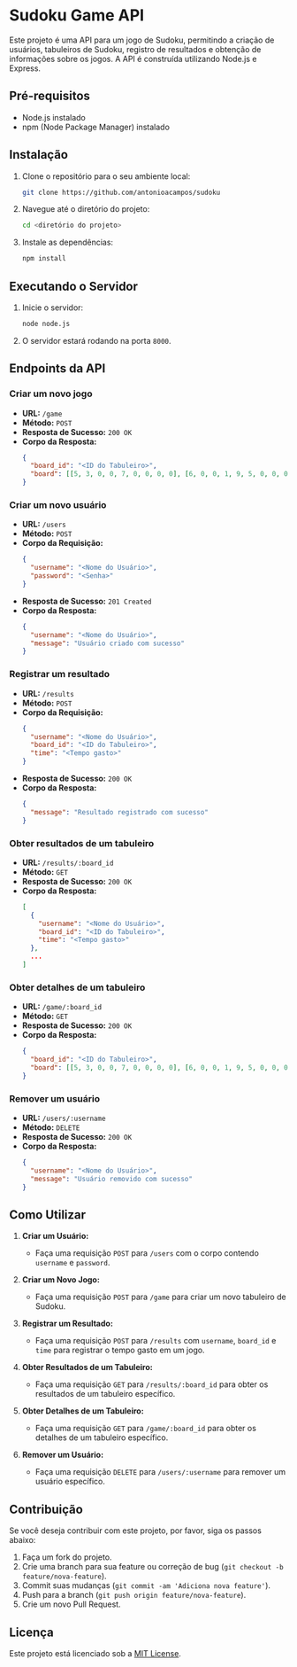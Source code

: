 # Sudoku Game API

Este projeto é uma API para um jogo de Sudoku, permitindo a criação de usuários, tabuleiros de Sudoku, registro de resultados e obtenção de informações sobre os jogos. A API é construída utilizando Node.js e Express.

## Pré-requisitos

- Node.js instalado
- npm (Node Package Manager) instalado

## Instalação

1. Clone o repositório para o seu ambiente local:
    ```bash
    git clone https://github.com/antonioacampos/sudoku
    ```
2. Navegue até o diretório do projeto:
    ```bash
    cd <diretório do projeto>
    ```
3. Instale as dependências:
    ```bash
    npm install
    ```

## Executando o Servidor

1. Inicie o servidor:
    ```bash
    node node.js
    ```
2. O servidor estará rodando na porta `8000`.

## Endpoints da API

### Criar um novo jogo
- **URL:** `/game`
- **Método:** `POST`
- **Resposta de Sucesso:** `200 OK`
- **Corpo da Resposta:**
  ```json
  {
    "board_id": "<ID do Tabuleiro>",
    "board": [[5, 3, 0, 0, 7, 0, 0, 0, 0], [6, 0, 0, 1, 9, 5, 0, 0, 0], ...]
  }
  ```

### Criar um novo usuário
- **URL:** `/users`
- **Método:** `POST`
- **Corpo da Requisição:**
  ```json
  {
    "username": "<Nome do Usuário>",
    "password": "<Senha>"
  }
  ```
- **Resposta de Sucesso:** `201 Created`
- **Corpo da Resposta:**
  ```json
  {
    "username": "<Nome do Usuário>",
    "message": "Usuário criado com sucesso"
  }
  ```

### Registrar um resultado
- **URL:** `/results`
- **Método:** `POST`
- **Corpo da Requisição:**
  ```json
  {
    "username": "<Nome do Usuário>",
    "board_id": "<ID do Tabuleiro>",
    "time": "<Tempo gasto>"
  }
  ```
- **Resposta de Sucesso:** `200 OK`
- **Corpo da Resposta:**
  ```json
  {
    "message": "Resultado registrado com sucesso"
  }
  ```

### Obter resultados de um tabuleiro
- **URL:** `/results/:board_id`
- **Método:** `GET`
- **Resposta de Sucesso:** `200 OK`
- **Corpo da Resposta:**
  ```json
  [
    {
      "username": "<Nome do Usuário>",
      "board_id": "<ID do Tabuleiro>",
      "time": "<Tempo gasto>"
    },
    ...
  ]
  ```

### Obter detalhes de um tabuleiro
- **URL:** `/game/:board_id`
- **Método:** `GET`
- **Resposta de Sucesso:** `200 OK`
- **Corpo da Resposta:**
  ```json
  {
    "board_id": "<ID do Tabuleiro>",
    "board": [[5, 3, 0, 0, 7, 0, 0, 0, 0], [6, 0, 0, 1, 9, 5, 0, 0, 0], ...]
  }
  ```

### Remover um usuário
- **URL:** `/users/:username`
- **Método:** `DELETE`
- **Resposta de Sucesso:** `200 OK`
- **Corpo da Resposta:**
  ```json
  {
    "username": "<Nome do Usuário>",
    "message": "Usuário removido com sucesso"
  }
  ```

## Como Utilizar

1. **Criar um Usuário:**
   - Faça uma requisição `POST` para `/users` com o corpo contendo `username` e `password`.

2. **Criar um Novo Jogo:**
   - Faça uma requisição `POST` para `/game` para criar um novo tabuleiro de Sudoku.

3. **Registrar um Resultado:**
   - Faça uma requisição `POST` para `/results` com `username`, `board_id` e `time` para registrar o tempo gasto em um jogo.

4. **Obter Resultados de um Tabuleiro:**
   - Faça uma requisição `GET` para `/results/:board_id` para obter os resultados de um tabuleiro específico.

5. **Obter Detalhes de um Tabuleiro:**
   - Faça uma requisição `GET` para `/game/:board_id` para obter os detalhes de um tabuleiro específico.

6. **Remover um Usuário:**
   - Faça uma requisição `DELETE` para `/users/:username` para remover um usuário específico.

## Contribuição

Se você deseja contribuir com este projeto, por favor, siga os passos abaixo:

1. Faça um fork do projeto.
2. Crie uma branch para sua feature ou correção de bug (`git checkout -b feature/nova-feature`).
3. Commit suas mudanças (`git commit -am 'Adiciona nova feature'`).
4. Push para a branch (`git push origin feature/nova-feature`).
5. Crie um novo Pull Request.

## Licença

Este projeto está licenciado sob a [MIT License](LICENSE).
```
